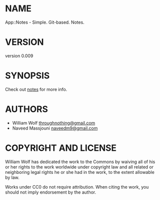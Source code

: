 # NAME

App::Notes - Simple. Git-based. Notes.

# VERSION

version 0.009

# SYNOPSIS

Check out [notes](http://search.cpan.org/perldoc?notes) for more info.

# AUTHORS

- William Wolf <throughnothing@gmail.com>
- Naveed Massjouni <naveedm9@gmail.com>

# COPYRIGHT AND LICENSE



William Wolf has dedicated the work to the Commons by waiving all of his
or her rights to the work worldwide under copyright law and all related or
neighboring legal rights he or she had in the work, to the extent allowable by
law.

Works under CC0 do not require attribution. When citing the work, you should
not imply endorsement by the author.